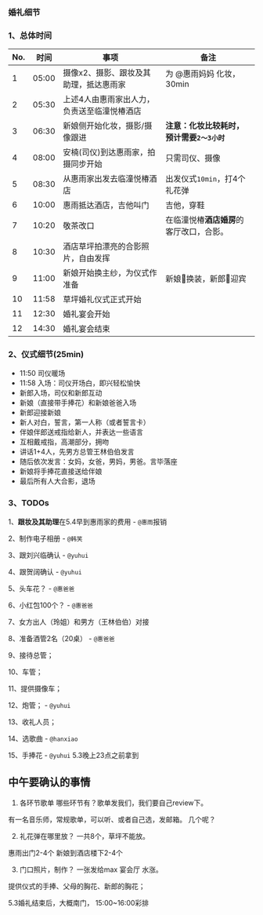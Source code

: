 ### 婚礼细节

### 1、总体时间

|No.|时间|事项|备注|
|-|-|-|-|
|1|05:00|摄像x2、摄影、跟妆及其助理，抵达惠雨家| 为 @惠雨妈妈 化妆，30min |
|2|05:30|上述4人由惠雨家出人力，负责送至临潼悦椿酒店 | |
|3|06:30|新娘侧开始化妆，摄影/摄像跟进| **注意：化妆比较耗时，预计需要`2～3小时`** |
|4|08:00|安楠(司仪)到达惠雨家，拍摄同步开始| 只需司仪、摄像 |
|5|08:30|从惠雨家出发去临潼悦椿酒店| 出发仪式`10min`，打4个礼花弹 |
|6|10:00|惠雨抵达酒店，吉他叫门| 吉他，穿鞋 |
|7|10:20|敬茶改口| 在临潼悦椿**酒店婚房**的客厅改口，合影。 |
|8|10:30|酒店草坪拍漂亮的合影照片，自由发挥| |
|9|11:00|新娘开始换主纱，为仪式作准备| 新娘👰换装，新郎🤵迎宾 |
|10|11:58|草坪婚礼仪式正式开始||
|11|12:30|婚礼宴会开始||
|12|14:30|婚礼宴会结束||

### 2、仪式细节(25min)

- 11:50 司仪暖场
- 11:58 入场：司仪开场白，即兴轻松愉快
- 新郎入场，司仪和新郎互动
- 新娘（直接带手捧花）和新娘爸爸入场
- 新郎迎接新娘
- 新人对白，誓言，第一人称（或者誓言卡）
- 伴娘伴郎送戒指给新人，并表达一些语言
- 互相戴戒指，高潮部分，拥吻
- 讲话1+4人，先男方总管王林伯伯发言
- 随后依次发言：女妈，女爸，男妈，男爸。言毕落座
- 新娘将手捧花直接送给伴娘
- 最后所有人大合影，退场

### 3、TODOs


1、**跟妆及其助理**在5.4早到惠雨家的费用 - `@惠雨`报销

2、制作电子相册 - `@韩笑`

3、跟刘兴临确认 - `@yuhui`

4、跟贺阔确认 - `@yuhui`

5、头车花？ - `@惠爸爸`

6、小红包100个？ - `@惠爸爸`

7、女方出人（玲姐）和男方（王林伯伯）对接

8、准备酒管2名（20桌） - `@惠爸爸`

9、接待总管；

10、车管；

11、提供摄像车；

12、炮管； - `@yuhui`

13、收礼人员；

14、选歌曲 - `@hanxiao`

15、手捧花 - `@yuhui` 5.3晚上23点之前拿到



## 中午要确认的事情

1. 各环节歌单
哪些环节有？歌单发我们，我们要自己review下。

有一名音乐师，常规歌单，可以听、或者自己选，发邮箱。
几个呢？


2. 礼花弹在哪里放？
一共8个，草坪不能放。

惠雨出门2-4个
新娘到酒店楼下2-4个

3. 门口照片，制作？
一张发给max
宴会厅
水涨。

提供仪式的手捧、父母的胸花、新郎的胸花；

5.3婚礼结束后，大概南门，
15:00~16:00彩排




